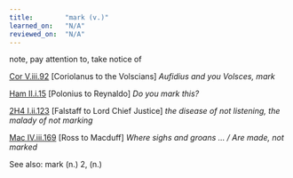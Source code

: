 ```yaml
---
title:        "mark (v.)"
learned_on:   "N/A"
reviewed_on:  "N/A"
---
```


note, pay attention to, take notice of

[Cor V.iii.92](https://www.shakespeareswords.com/Public/Play.aspx?Act=5&Scene=3&WorkId=3#124930) \[Coriolanus to the Volscians\] *Aufidius and you Volsces, mark*

[Ham II.i.15](https://www.shakespeareswords.com/Public/Play.aspx?Act=2&Scene=1&WorkId=2#116060) \[Polonius to Reynaldo\] *Do you mark this?*

[2H4 I.ii.123](https://www.shakespeareswords.com/Public/Play.aspx?Act=1&Scene=2&WorkId=39#257947) \[Falstaff to Lord Chief Justice\] *the disease of not listening, the malady of not marking*

[Mac IV.iii.169](https://www.shakespeareswords.com/Public/Play.aspx?Act=4&Scene=3&WorkId=13#161763) \[Ross to Macduff\] *Where sighs and groans … / Are made, not marked*

See also: mark (n.) 2, (n.)
